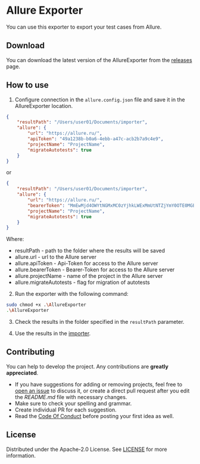 # Allure Exporter

You can use this exporter to export your test cases from Allure.

## Download

You can download the latest version of the AllureExporter from
the [releases](https://github.com/testit-tms/migrators/releases/latest) page.

## How to use

1. Configure connection in the `allure.config.json` file and save it in the AllureExporter location.

```json
{
    "resultPath": "/Users/user01/Documents/importer",
    "allure": {
        "url": "https://allure.ru/",
        "apiToken": "49a1238b-b0a6-4ebb-a47c-acb2b7a9c4e9",
        "projectName": "ProjectName",
        "migrateAutotests": true
    }
}
```

or

```json
{
    "resultPath": "/Users/user01/Documents/importer",
    "allure": {
        "url": "https://allure.ru/",
        "bearerToken": "MmEwMjd4OWYtNGMxMC0zYjhkLWExMmUtNTZjYmY0OTE0MGExIDcxMjAyMCUzQTNjOWYwMzJkLWVlZWEtNGRjMC04NjIyLTliMGY2ODQzZWMzNCBVU0VSX0RFRkFVTFRfTkFNRQ",
        "projectName": "ProjectName",
        "migrateAutotests": true
    }
}
```

Where:

- resultPath - path to the folder where the results will be saved
- allure.url - url to the Allure server
- allure.apiToken - Api-Token for access to the Allure server
- allure.bearerToken - Bearer-Token for access to the Allure server
- allure.projectName - name of the project in the Allure server
- allure.migrateAutotests - flag for migration of autotests

2. Run the exporter with the following command:

```bash
sudo chmod +x .\AllureExporter
.\AllureExporter
```

3. Check the results in the folder specified in the `resultPath` parameter.

4. Use the results in the [importer](https://github.com/testit-tms/migrators/tree/main/Migrators/Importer/Readme.md).

## Contributing

You can help to develop the project. Any contributions are **greatly appreciated**.

* If you have suggestions for adding or removing projects, feel free
  to [open an issue](https://github.com/testit-tms/migrators/issues/new) to discuss it, or create a direct pull
  request after you edit the *README.md* file with necessary changes.
* Make sure to check your spelling and grammar.
* Create individual PR for each suggestion.
* Read the [Code Of Conduct](https://github.com/testit-tms/migrators/blob/main/CODE_OF_CONDUCT.md) before posting
  your first idea as well.

## License

Distributed under the Apache-2.0 License.
See [LICENSE](https://github.com/testit-tms/migrators/blob/main/LICENSE) for more information.
